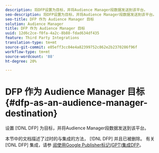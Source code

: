 ```yaml
---
description: 将DFP设置为目标，并将Audience Manager段数据发送到该平台。
seo-description: 将DFP设置为目标，并将Audience Manager段数据发送到该平台。
seo-title: DFP 作为 Audience Manager 目标
solution: Audience Manager
title: DFP 作为 Audience Manager 目标
uuid: 12d6c2ce-f0fa-4a2c-8b88-fdad634df435
feature: Third Party Integrations
translation-type: tm+mt
source-git-commit: e05eff3cc04e4a82399752c862e2b2370286f96f
workflow-type: tm+mt
source-wordcount: '88'
ht-degree: 20%

---
```



# DFP 作为 Audience Manager 目标 {#dfp-as-an-audience-manager-destination}

设置 [!DNL DFP] 为目标，并将Audience Manager段数据发送到该平台。

本节中的文档描述了过时的与集成的方法， [!DNL DFP] 并且已被删除。 有关 [!DNL DFP] 集成，请参 [阅使用Google Publisher标记(GPT)集成DFP](../integration/gpt-aam-destination/gpt-aam-requirements.md)。
